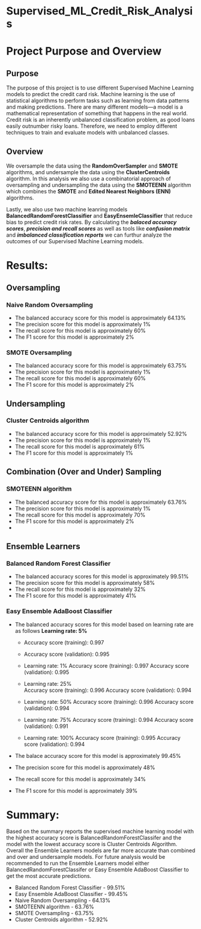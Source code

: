 # Supervised_ML_Credit_Risk_Analysis


# Project Purpose and Overview

## Purpose

The purpose of this project is to use different Supervised Machine Learning models to predict the credit card risk. Machine learning is the use of statistical algorithms to perform tasks such as learning from data patterns and making predictions. There are many different models—a model is a mathematical representation of something that happens in the real world. Credit risk is an inherently unbalanced classification problem, as good loans easily outnumber risky loans. Therefore, we need to employ different techniques to train and evaluate models with unbalanced classes. 

## Overview
We oversample the data using the **RandomOverSampler** and **SMOTE** algorithms, and undersample the data using the **ClusterCentroids** algorithm. In this analysis we also use a combinatorial approach of oversampling and undersampling  the data using the **SMOTEENN** algorithm which combines the **SMOTE** and **Edited Nearest Neighbors (ENN)** algorithms. 

Lastly, we also use two machine leanring models **BalancedRandomForestClassifier** and **EasyEnsemleClassifier** that reduce bias to predict credit risk rates. By calculating the **_balaced accuracy scores_**, **_precision and recall scores_** as well as tools like **_confusion matrix_** and **_imbalanced classification reports_** we can furthur analyze the outcomes of our Supervised Machine Learning models.

# Results:
## Oversampling

### Naive Random Oversampling
- The balanced accuracy score for this model is approximately 64.13% 
- The precision score for this model is approximately 1%
- The recall score for this model is approximately 60%
- The F1 score for this model is approximately 2%


### SMOTE Oversampling
- The balanced accuracy score for this model is approximately 63.75% 
- The precision score for this model is approximately 1%
- The recall score for this model is approximately 60%
- The F1 score for this model is approximately 2%

## Undersampling

### Cluster Centroids algorithm
- The balanced accuracy score for this model is approximately 52.92% 
- The precision score for this model is approximately 1%
- The recall score for this model is approximately 61%
- The F1 score for this model is approximately 1%

## Combination (Over and Under) Sampling

### SMOTEENN algorithm
- The balanced accuracy score for this model is approximately 63.76% 
- The precision score for this model is approximately 1%
- The recall score for this model is approximately 70%
- The F1 score for this model is approximately 2%
-
## Ensemble Learners

### Balanced Random Forest Classifier
- The balanced accuracy scores for this model is approximately 99.51%
- The precision score for this model is approximately 58%
- The recall score for this model is approximately 32%
- The F1 score for this model is approximately 41%

### Easy Ensemble AdaBoost Classifier

- The balanced accuracy scores for this model based on learning rate are as follows
  **Learning rate:  5%**
    - Accuracy score (training): 0.997
    - Accuracy score (validation): 0.995

  - Learning rate:  1%
      Accuracy score (training): 0.997
      Accuracy score (validation): 0.995
  
  -  Learning rate:  25%  
      Accuracy score (training): 0.996
      Accuracy score (validation): 0.994
  
  -  Learning rate:  50%
      Accuracy score (training): 0.996
      Accuracy score (validation): 0.994

  -  Learning rate:  75%
      Accuracy score (training): 0.994
      Accuracy score (validation): 0.991
   
  -  Learning rate:  100%
      Accuracy score (training): 0.995
      Accuracy score (validation): 0.994

- The balace accuracy score for this model is approximately 99.45%
- The precision score for this model is approximately 48%
- The recall score for this model is approximately 34%
- The F1 score for this model is approximately 39%



# Summary:

Based on the summary reports the supervised machine learning model with the highest accuracy score is BalancedRandomForestClassifer and the model with the lowest accuracy score is Cluster Centroids Algorithm. Overall the  Ensemble Learners models are far more accurate than combined and over and undersample models. For future analysis would be recommended to run the Ensemble Learners model either BalancedRandomForestClassifer or Easy Ensemble AdaBoost Classifier to get the most accurate predictions.

- Balanced Random Forest Classifier - 99.51%
- Easy Ensemble AdaBoost Classifier - 99.45%
- Naive Random Oversampling - 64.13% 
- SMOTEENN algorithm - 63.76% 
- SMOTE Oversampling - 63.75% 
- Cluster Centroids algorithm - 52.92%


